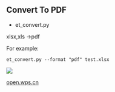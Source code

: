 ## Convert To PDF

- et_convert.py

xlsx,xls ->pdf

For example:

```shell
et_convert.py --format "pdf" test.xlsx
```

![](https://fastly.jsdelivr.net/gh/qbmzc/images/2022/202206190956257.png)

[open.wps.cn](https://open.wps.cn/docs/client/wpsLoad)
